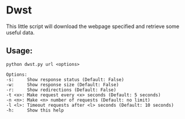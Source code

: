 # Dwst

This little script will download the webpage specified and retrieve some useful data.

## Usage:

`python dwst.py url <options>`

```
Options:
-s:     Show response status (Default: False)
-w:     Show response size (Default: False)
-r:     Show redirections (Default: False)
-t <x>: Make request every <x> seconds (Default: 5 seconds)
-n <n>: Make <n> number of requests (Default: no limit)
-l <l>: Timeout requests after <l> seconds (Default: 10 seconds)
-h:     Show this help
```